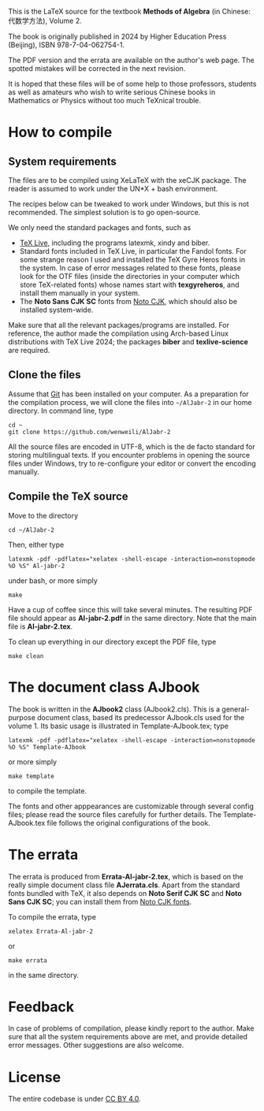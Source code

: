 This is the LaTeX source for the textbook **Methods of Algebra** (in Chinese: 代数学方法), Volume 2.

The book is originally published in 2024 by Higher Education Press (Beijing), ISBN 978-7-04-062754-1.

The PDF version and the errata are available on the author's web page. The spotted mistakes will be corrected in the next revision.

It is hoped that these files will be of some help to those professors, students as well as amateurs who wish to write serious Chinese books in Mathematics or Physics without too much TeXnical trouble.

# How to compile

## System requirements
The files are to be compiled using XeLaTeX with the xeCJK package. The reader is assumed to work under the UN*X + bash environment.

The recipes below can be tweaked to work under Windows, but this is not recommended. The simplest solution is to go open-source.

We only need the standard packages and fonts, such as
- [TeX Live](https://tug.org/texlive), including the programs latexmk, xindy and biber.
- Standard fonts included in TeX Live, in particular the Fandol fonts. For some strange reason I used and installed the TeX Gyre Heros fonts in the system. In case of error messages related to these fonts, please look for the OTF files (inside the directories in your computer which store TeX-related fonts) whose names start with **texgyreheros**, and install them manually in your system.
- The **Noto Sans CJK SC** fonts from [Noto CJK](https://github.com/googlei18n/noto-cjk), which should also be installed system-wide.

Make sure that all the relevant packages/programs are installed. For reference, the author made the compilation using Arch-based Linux distributions with TeX Live 2024; the packages **biber** and **texlive-science** are required.

## Clone the files
Assume that [Git](https://git-scm.com/) has been installed on your computer. As a preparation for the compilation process, we will clone the files into `~/AlJabr-2` in our home directory. In command line, type
```
cd ~
git clone https://github.com/wenweili/AlJabr-2
```

All the source files are encoded in UTF-8, which is the de facto standard for storing multilingual texts. If you encounter problems in opening the source files under Windows, try to re-configure your editor or convert the encoding manually.

## Compile the TeX source

Move to the directory
```
cd ~/AlJabr-2
```
Then, either type
```
latexmk -pdf -pdflatex="xelatex -shell-escape -interaction=nonstopmode %O %S" Al-jabr-2
```
under bash, or more simply
```
make
```

Have a cup of coffee since this will take several minutes. The resulting PDF file should appear as **Al-jabr-2.pdf** in the same directory. Note that the main file is **Al-jabr-2.tex**.

To clean up everything in our directory except the PDF file, type
```
make clean
```

# The document class AJbook
The book is written in the **AJbook2** class (AJbook2.cls). This is a general-purpose document class, based its predecessor AJbook.cls used for the volume 1. Its basic usage is illustrated in Template-AJbook.tex; type
```
latexmk -pdf -pdflatex="xelatex -shell-escape -interaction=nonstopmode %O %S" Template-AJbook
```
or more simply
```
make template
```
to compile the template.

The fonts and other apppearances are customizable through several config files; please read the source files carefully for further details. The Template-AJbook.tex file follows the original configurations of the book.

# The errata
The errata is produced from **Errata-Al-jabr-2.tex**, which is based on the really simple document class file **AJerrata.cls**. Apart from the standard fonts bundled with TeX, it also depends on **Noto Serif CJK SC** and **Noto Sans CJK SC**; you can install them from [Noto CJK fonts](https://github.com/googlei18n/noto-cjk).

To compile the errata, type
```
xelatex Errata-Al-jabr-2
```
or
```
make errata
```
in the same directory.

# Feedback
In case of problems of compilation, please kindly report to the author. Make sure that all the system requirements above are met, and provide detailed error messages. Other suggestions are also welcome.

# License
The entire codebase is under [CC BY 4.0](http://creativecommons.org/licenses/by/4.0/).
